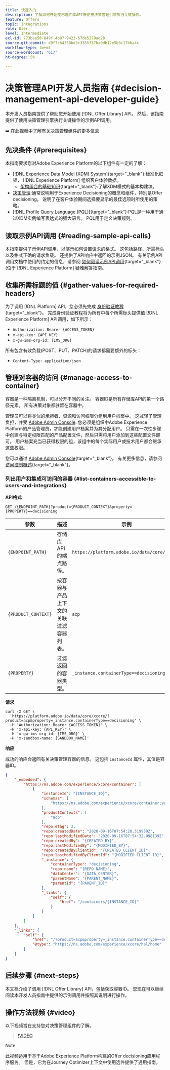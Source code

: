 ```yaml
---
title: 快速入门
description: 了解如何开始使用选件库API来使用决策管理引擎执行关键操作。
feature: Offers
topic: Integrations
role: User
level: Intermediate
exl-id: 773bee50-849f-4b07-9423-67de5279ad28
source-git-commit: d9f7c64358be3c3355337ba0db12e5b8c17bba4c
workflow-type: tm+mt
source-wordcount: '617'
ht-degree: 5%

---
```


# 决策管理API开发人员指南 {#decision-management-api-developer-guide}

本开发人员指南提供了帮助您开始使用 [!DNL Offer Library] API。 然后，该指南提供了使用决策管理引擎执行关键操作的示例API调用。

➡️ [在此视频中了解有关决策管理组件的更多信息](#video)

## 先决条件 {#prerequisites}

本指南要求您对Adobe Experience Platform的以下组件有一定的了解：

* [[!DNL Experience Data Model (XDM) System]](https://experienceleague.adobe.com/docs/experience-platform/xdm/home.html?lang=zh-Hans){target=&quot;_blank&quot;}:标准化框架， [!DNL Experience Platform] 组织客户体验数据。
   * [架构组合的基础知识](https://experienceleague.adobe.com/docs/experience-platform/xdm/schema/composition.html?lang=zh-Hans){target=&quot;_blank&quot;}:了解XDM模式的基本构建块。
* [决策管理](../../../using/offers/get-started/starting-offer-decisioning.md):通常说明用于Experience Decisioning的概念和组件，特别是Offer decisioning。 说明了在客户体验期间选择要显示的最佳选项时所使用的策略。
* [[!DNL Profile Query Language (PQL)]](https://experienceleague.adobe.com/docs/experience-platform/segmentation/pql/overview.html){target=&quot;_blank&quot;}:PQL是一种用于通过XDM实例编写表达式的强大语言。 PQL用于定义决策规则。

## 读取示例API调用 {#reading-sample-api-calls}

本指南提供了示例API调用，以演示如何设置请求的格式。 这包括路径、所需标头以及格式正确的请求负载。 还提供了API响应中返回的示例JSON。 有关示例API调用文档中使用的约定的信息，请参阅 [如何阅读示例API调用](https://experienceleague.adobe.com/docs/experience-platform/landing/troubleshooting.html#how-do-i-format-an-api-request){target=&quot;_blank&quot;}(位于 [!DNL Experience Platform] 疑难解答指南。

## 收集所需标题的值 {#gather-values-for-required-headers}

为了调用 [!DNL Platform] API，您必须先完成 [身份验证教程](https://experienceleague.adobe.com/docs/experience-platform/landing/platform-apis/api-authentication.html){target=&quot;_blank&quot;}。 完成身份验证教程将为所有中每个所需标头提供值 [!DNL Experience Platform] API调用，如下所示：

* `Authorization: Bearer {ACCESS_TOKEN}`
* `x-api-key: {API_KEY}`
* `x-gw-ims-org-id: {IMS_ORG}`

所有包含有效负载(POST、PUT、PATCH)的请求都需要额外的标头：

* `Content-Type: application/json`

## 管理对容器的访问 {#manage-access-to-container}

容器是一种隔离机制，可以分开不同的关注。 容器ID是所有存储库API的第一个路径元素。 所有决策对象都驻留在容器中。

管理员可以将类似的承担者、资源和访问权限分组到用户档案中。 这减轻了管理负担，并受 [Adobe Admin Console](https://adminconsole.adobe.com/). 您必须是组织中Adobe Experience Platform的产品管理员，才能创建用户档案并为其分配用户。 只需在一次性步骤中创建与特定权限匹配的产品配置文件，然后只需将用户添加到这些配置文件即可。 用户档案充当已获得权限的组，该组中的每个实际用户或技术用户都会继承这些权限。

您可以通过 [Adobe Admin Console](https://adminconsole.adobe.com/){target=&quot;_blank&quot;}。 有关更多信息，请参阅 [访问控制概述](https://experienceleague.adobe.com/docs/experience-platform/access-control/home.html?lang=zh-Hans){target=&quot;_blank&quot;}。

### 列出用户和集成可访问的容器 {#list-containers-accessible-to-users-and-integrations}

**API格式**

```http
GET /{ENDPOINT_PATH}?product={PRODUCT_CONTEXT}&property={PROPERTY}==decisioning
```

| 参数 | 描述 | 示例 |
| --------- | ----------- | ------- |
| `{ENDPOINT_PATH}` | 存储库API的端点路径。 | `https://platform.adobe.io/data/core/xcore/` |
| `{PRODUCT_CONTEXT}` | 按容器与产品上下文的关联过滤容器列表。 | `acp` |
| `{PROPERTY}` | 过滤返回的容器类型。 | `_instance.containerType==decisioning` |

**请求**

```shell
curl -X GET \
  'https://platform.adobe.io/data/core/xcore/?product=acp&property=_instance.containerType==decisioning' \
  -H 'Authorization: Bearer {ACCESS_TOKEN}' \
  -H 'x-api-key: {API_KEY}' \
  -H 'x-gw-ims-org-id: {IMS_ORG}' \
  -H 'x-sandbox-name: {SANDBOX_NAME}'
```

**响应**

成功的响应会返回有关决策管理容器的信息。 这包括 `instanceId` 属性，其值是容器ID。

```json
{
    "_embedded": {
        "https://ns.adobe.com/experience/xcore/container": [
            {
                "instanceId": "{INSTANCE_ID}",
                "schemas": [
                    "https://ns.adobe.com/experience/xcore/container;version=0.5"
                ],
                "productContexts": [
                    "acp"
                ],
                "repo:etag": 2,
                "repo:createdDate": "2020-09-16T07:54:28.319959Z",
                "repo:lastModifiedDate": "2020-09-16T07:54:32.098139Z",
                "repo:createdBy": "{CREATED_BY}",
                "repo:lastModifiedBy": "{MODIFIED_BY}",
                "repo:createdByClientId": "{CREATED_CLIENT_ID}",
                "repo:lastModifiedByClientId": "{MODIFIED_CLIENT_ID}",
                "_instance": {
                    "containerType": "decisioning",
                    "repo:name": "{REPO_NAME}",
                    "dataCenter": "{DATA_CENTER}",
                    "parentName": "{PARENT_NAME}",
                    "parentId": "{PARENT_ID}"
                },
                "_links": {
                    "self": {
                        "href": "/containers/{INSTANCE_ID}"
                    }
                }
            }
        ]
    },
    "_links": {
        "self": {
            "href": "/?product=acp&property=_instance.containerType==decisioning",
            "@type": "https://ns.adobe.com/experience/xcore/hal/home"
        }
    }
}
```

## 后续步骤 {#next-steps}

本文档介绍了调用 [!DNL Offer Library] API，包括获取容器ID。 您现在可以继续阅读本开发人员指南中提供的示例调用并按照其说明进行操作。

## 操作方法视频 {#video}

以下视频旨在支持您对决策管理组件的了解。

>[!VIDEO](https://video.tv.adobe.com/v/329919?quality=12)

>[!NOTE]
>
>此视频适用于基于Adobe Experience Platform构建的Offer decisioning应用程序服务。 但是，它为在Journey Optimizer上下文中使用选件提供了通用指南。
